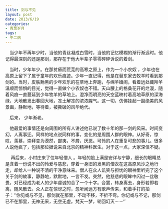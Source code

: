 ```yaml
---
title: 剑与不见
layout: post
date: 2013/6/19
categories: 
- 青葱岁月
tags:
- 中二病
---
```


&emsp;当少年不再年少时，当他的青丝凝成白雪时，当他的记忆模糊的渐行渐远时。他记得最深刻的还是那剑，那存在于他大半辈子零零碎碎诉说的着剑。

&emsp;当时，少年年少。在那贫瘠而荒芜的高寒之原上，作为一个小农奴 ，少年也在高原上留下了属于童年的欢乐痕迹。少年一直记得，他是在替东家去牧羊时看到那剑的。当时，皮肤黝黑的少年欢乐的在草地上奔跑，与绵羊嬉闹，看着远处藏羚羊温顺而惊惧的目光，觉得一直做个小农奴也不错。天山腰上的格桑花开的烂漫，随着风痕一直蔓延到少年牧羊的草地上。澄净而明亮的天空蓝映衬着高地草原的深海绿，大地散发出春回大地，冻土解冻的浓浓腥气。这一切，仿佛挂起一副绝美的风景画，静默地，等待着，被撕破的风华绝代。      

&emsp;后来， 少年渐老。

&emsp;他最爱的事情还是向周围的所有人讲述他已说了数十年的那一剑的风采。时间变幻，人离事迁。同样的地点说同样的事，变化的是周围人群的眼神。从好奇，惊叹，羡慕，崇拜变为漠然，鄙夷，不屑，厌恶。可怜的人在重复可悲的事儿。很多人说他疯了，包括那位据说来自北京的精神科医生。对于这一点，大家深信不疑。

 &emsp; 再后来，小村庄来了位年轻僧人 。年轻的脸上满是安详与宁静，细长的眼睛总是含着一份说不出的怜爱与慈悲，穿着一身旧的发黑的僧衣在这高原风沙之地行走，却给人一种说不清的干净意味来。僧人在众人讥笑与担忧的眼神里听完了这个关于剑的故事，静静地，默默地，一言不发。突然，他慈悲的眼眸中闪过一丝敬畏，对已经成为老人的少年虔诚的合了一个十字。合罢，转身离去，身形若即若离，随风散去。众人正在惊讶之时，忽听闻远方有歌声传来，和着手打的拍子：‘’你见或与不见，那剑就在那里，不动不移，不折不弯。你记或与不记，那剑已不在那里，无神无采，无空无虚。梵天一梦，轮回幻灭·······‘’